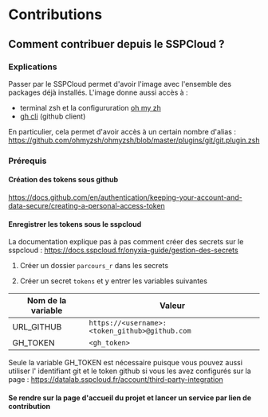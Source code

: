 # Contributions

## Comment contribuer depuis le SSPCloud ?

### Explications

Passer par le SSPCloud permet d'avoir l'image avec l'ensemble des packages déjà installés.
L'image donne aussi accès à  :

  - terminal zsh et la configururation [oh my zh](https://ohmyz.sh/)
  - [gh cli](https://cli.github.com/) (github client)

En particulier, cela permet d'avoir accès à un certain nombre d'alias : https://github.com/ohmyzsh/ohmyzsh/blob/master/plugins/git/git.plugin.zsh

### Prérequis

#### Création des tokens sous github
https://docs.github.com/en/authentication/keeping-your-account-and-data-secure/creating-a-personal-access-token

#### Enregistrer les tokens sous le sspcloud

La documentation explique pas à pas comment créer des secrets sur le sspcloud :
https://docs.sspcloud.fr/onyxia-guide/gestion-des-secrets

1. Créer un dossier `parcours_r` dans les secrets

1. Créer un secret `tokens` et y entrer les variables suivantes

  | Nom de la variable | Valeur                                                                                 |
  |--------------------|----------------------------------------------------------------------------------------|
  | URL_GITHUB         | `https://<username>:<token_github>@github.com`                                      |
  | GH_TOKEN           | `<gh_token>`                                                                           |

Seule la variable GH_TOKEN est nécessaire puisque vous pouvez aussi utiliser l' identifiant git et le token github
si vous les avez configurés sur la page : https://datalab.sspcloud.fr/account/third-party-integration

#### Se rendre sur la page d'accueil du projet et lancer un service par lien de contribution
